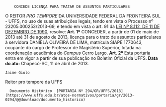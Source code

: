        CONCEDE LICENÇA PARA TRATAR DE ASSUNTOS PARTICULARES  

 O REITOR *PRO TEMPORE*  DA UNIVERSIDADE FEDERAL DA FRONTEIRA SUL - UFFS, no uso de suas atribuições legais, tendo em vista o Processo nº 23205.000253/2013-69, e tendo em vista o art. 91 da [LEI Nº 8.112, DE 11 DE DEZEMBRO DE 1990](http://www.planalto.gov.br/ccivil_03/LEIS/L8112cons.htm), resolve:   **Art. 1º**  CONCEDER, a partir de 01 de maio de 2013 até 31 de agosto de 2013, licença para o trato de assuntos particulares à servidora DANIELA OLIVEIRA DE LIMA, matrícula SIAPE 1770643, ocupante do cargo de Professor de Magistério Superior, lotada na coordenação acadêmica do *Campus*  Cerro Largo.   **Art. 2º**  Esta portaria entra em vigor a partir de sua publicação no Boletim Oficial da UFFS.      **Data do ato:** Chapecó-SC, 11 de abril de 2013.   
 

    Jaime Giolo   
 Reitor pro tempore da UFFS 

      Documento Histórico  [PORTARIA Nº 294/GR/UFFS/2013](https://www.uffs.edu.br/atos-normativos/portaria/gr/2013-0294/@@download/documento_historico)     
      